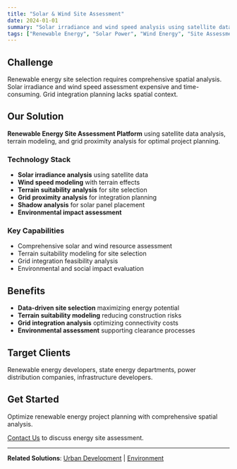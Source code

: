 ```yaml
---
title: "Solar & Wind Site Assessment"
date: 2024-01-01
summary: "Solar irradiance and wind speed analysis using satellite data with terrain suitability modeling for renewable energy project planning and grid integration analysis."
tags: ["Renewable Energy", "Solar Power", "Wind Energy", "Site Assessment", "Energy Planning"]
---
```


## Challenge

Renewable energy site selection requires comprehensive spatial analysis. Solar irradiance and wind speed assessment expensive and time-consuming. Grid integration planning lacks spatial context.

## Our Solution

**Renewable Energy Site Assessment Platform** using satellite data analysis, terrain modeling, and grid proximity analysis for optimal project planning.

### Technology Stack

- **Solar irradiance analysis** using satellite data
- **Wind speed modeling** with terrain effects
- **Terrain suitability analysis** for site selection
- **Grid proximity analysis** for integration planning
- **Shadow analysis** for solar panel placement
- **Environmental impact assessment**

### Key Capabilities

- Comprehensive solar and wind resource assessment
- Terrain suitability modeling for site selection
- Grid integration feasibility analysis
- Environmental and social impact evaluation

## Benefits

- **Data-driven site selection** maximizing energy potential
- **Terrain suitability modeling** reducing construction risks
- **Grid integration analysis** optimizing connectivity costs
- **Environmental assessment** supporting clearance processes

## Target Clients

Renewable energy developers, state energy departments, power distribution companies, infrastructure developers.

## Get Started

Optimize renewable energy project planning with comprehensive spatial analysis.

[Contact Us](/contact/) to discuss energy site assessment.

---

**Related Solutions**: [Urban Development](/use-cases/urban-development/) | [Environment](/use-cases/environment/)
